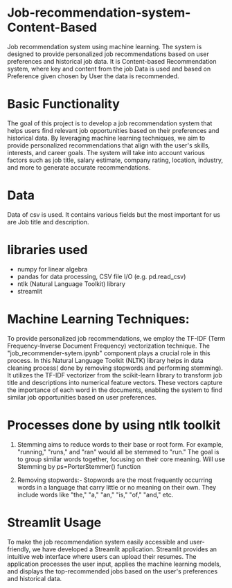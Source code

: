 # Job-recommendation-system-Content-Based
Job recommendation system using machine learning. The system is designed to provide personalized job recommendations based on user preferences and historical job data. It is Content-based Recommendation system, where key and content from the job Data is used and based on Preference given chosen by User the data is recommended.

# Basic Functionality
The goal of this project is to develop a job recommendation system that helps users find relevant job opportunities based on their preferences and historical data. By leveraging machine learning techniques, we aim to provide personalized recommendations that align with the user's skills, interests, and career goals. The system will take into account various factors such as job title, salary estimate, company rating, location, industry, and more to generate accurate recommendations.

# Data 
Data of csv is used. It contains various fields but the most important for us are Job title and description.

# libraries used 
*  numpy for  linear algebra
*  pandas for data processing, CSV file I/O (e.g. pd.read_csv)
*  ntlk (Natural Language Toolkit) library
*  streamlit

# Machine Learning Techniques:
To provide personalized job recommendations, we employ the TF-IDF (Term Frequency-Inverse Document Frequency) vectorization technique. The "job_recommender-sytem.ipynb" component plays a crucial role in this process.
In this Natural Language Toolkit (NLTK) library helps in data cleaning process( done by removing stopwords and performing stemming). It utilizes the TF-IDF vectorizer from the scikit-learn library to transform job title and descriptions into numerical feature vectors. These vectors capture the importance of each word in the documents, enabling the system to find similar job opportunities based on user preferences. 

# Processes done by using ntlk toolkit
1. Stemming aims to reduce words to their base or root form.
For example, "running," "runs," and "ran" would all be stemmed to "run."
The goal is to group similar words together, focusing on their core meaning. Will use Stemming by  ps=PorterStemmer() function

3. Removing stopwords:- Stopwords are the most frequently occurring words in a language that carry little or no meaning on their own. They include words like "the," "a," "an," "is," "of," "and," etc.

# Streamlit Usage
To make the job recommendation system easily accessible and user-friendly, we have developed a Streamlit application. Streamlit provides an intuitive web interface where users can upload their resumes. The application processes the user input, applies the machine learning models, and displays the top-recommended jobs based on the user's preferences and historical data.
